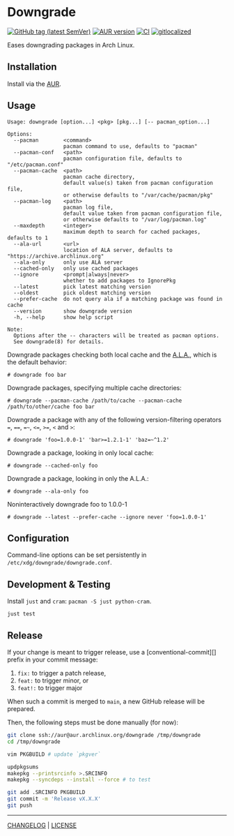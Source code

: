 # Downgrade

[![GitHub tag (latest SemVer)](https://img.shields.io/github/v/tag/archlinux-downgrade/downgrade?label=release&logo=github&color=brightgreen)](https://github.com/archlinux-downgrade/downgrade/releases)
[![AUR version](https://img.shields.io/aur/version/downgrade?logo=Arch%20Linux&color=brightgreen)](https://aur.archlinux.org/packages/downgrade/)
[![CI](https://github.com/archlinux-downgrade/downgrade/actions/workflows/ci.yml/badge.svg)](https://github.com/archlinux-downgrade/downgrade/actions/workflows/ci.yml)
[![gitlocalized ](https://gitlocalize.com/repo/4232/whole_project/badge.svg)](https://gitlocalize.com/repo/4232/whole_project?utm_source=badge)

Eases downgrading packages in Arch Linux.

## Installation

Install via the [AUR](https://aur.archlinux.org/packages/downgrade/).

## Usage

```
Usage: downgrade [option...] <pkg> [pkg...] [-- pacman_option...]

Options:
  --pacman        <command>
                  pacman command to use, defaults to "pacman"
  --pacman-conf   <path>
                  pacman configuration file, defaults to "/etc/pacman.conf"
  --pacman-cache  <path>
                  pacman cache directory,
                  default value(s) taken from pacman configuration file,
                  or otherwise defaults to "/var/cache/pacman/pkg"
  --pacman-log    <path>
                  pacman log file,
                  default value taken from pacman configuration file,
                  or otherwise defaults to "/var/log/pacman.log"
  --maxdepth      <integer>
                  maximum depth to search for cached packages, defaults to 1
  --ala-url       <url>
                  location of ALA server, defaults to "https://archive.archlinux.org"
  --ala-only      only use ALA server
  --cached-only   only use cached packages
  --ignore        <prompt|always|never>
                  whether to add packages to IgnorePkg
  --latest        pick latest matching version
  --oldest        pick oldest matching version
  --prefer-cache  do not query ala if a matching package was found in cache
  --version       show downgrade version
  -h, --help      show help script

Note:
  Options after the -- characters will be treated as pacman options.
  See downgrade(8) for details.
```

Downgrade packages checking both local cache and the
[A.L.A.](https://wiki.archlinux.org/index.php/Arch_Linux_Archive), which is the
default behavior:

```
# downgrade foo bar
```

Downgrade packages, specifying multiple cache directories:

```
# downgrade --pacman-cache /path/to/cache --pacman-cache /path/to/other/cache foo bar
```

Downgrade a package with any of the following version-filtering operators `=`,
`==`, `=~`, `<=`, `>=`, `<` and `>`:

```
# downgrade 'foo=1.0.0-1' 'bar>=1.2.1-1' 'baz=~^1.2'
```

Downgrade a package, looking in only local cache:

```
# downgrade --cached-only foo
```

Downgrade a package, looking in only the A.L.A.:

```
# downgrade --ala-only foo
```

Noninteractively downgrade foo to 1.0.0-1

```
# downgrade --latest --prefer-cache --ignore never 'foo=1.0.0-1'
```

## Configuration

Command-line options can be set persistently in
`/etc/xdg/downgrade/downgrade.conf`.

## Development & Testing

Install `just` and `cram`: `pacman -S just python-cram`.

```console
just test
```

## Release

If your change is meant to trigger release, use a [conventional-commit][]
prefix in your commit message:

[contentional-commit]: https://www.conventionalcommits.org/en/v1.0.0/#summary

1. `fix:` to trigger a patch release,
1. `feat:` to trigger minor, or
1. `feat!:` to trigger major

When such a commit is merged to `main`, a new GitHub release will be prepared.

Then, the following steps must be done manually (for now):

```sh
git clone ssh://aur@aur.archlinux.org/downgrade /tmp/downgrade
cd /tmp/downgrade

vim PKGBUILD # update `pkgver`

updpkgsums
makepkg --printsrcinfo >.SRCINFO
makepkg --syncdeps --install --force # to test

git add .SRCINFO PKGBUILD
git commit -m 'Release vX.X.X'
git push
```

---

[CHANGELOG](./CHANGELOG.md) | [LICENSE](./LICENSE)
